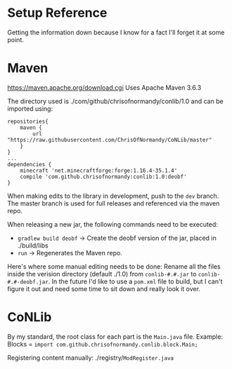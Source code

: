# Setup Reference

Getting the information down because I know for a fact I'll forget it at some point.

# Maven

https://maven.apache.org/download.cgi
Uses Apache Maven 3.6.3

The directory used is ./com/github/chrisofnormandy/conlib/1.0 and can be imported using:
```
repositories{
    maven {
        url "https://raw.githubusercontent.com/ChrisOfNormandy/CoNLib/master"
    }
}
...
dependencies {
    minecraft 'net.minecraftforge:forge:1.16.4-35.1.4'
    compile 'com.github.chrisofnormandy:conlib:1.0:deobf'
}
```

When making edits to the library in development, push to the `dev` branch.
The master branch is used for full releases and referenced via the maven repo.

When releasing a new jar, the following commands need to be executed:
- `gradlew build deobf` -> Create the deobf version of the jar, placed in ./build/libs
- `run`                 -> Regenerates the Maven repo.

Here's where some manual editing needs to be done:
Rename all the files inside the verision directory (default ./1.0) from `conlib-#.#.jar` to `conlib-#.#-deobf.jar`.
In the future I'd like to use a `pom.xml` file to build, but I can't figure it out and need some time to sit down and really look it over.

# CoNLib

By my standard, the root class for each part is the `Main.java` file.
Example: Blocks = `import com.github.chrisofnormandy.conlib.block.Main;`

Registering content manually:
./registry/`ModRegister.java`